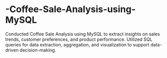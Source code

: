 # -Coffee-Sale-Analysis-using-MySQL
Conducted Coffee Sale Analysis using MySQL to extract insights on sales trends, customer preferences, and product performance. Utilized SQL queries for data extraction, aggregation, and visualization to support data-driven decision-making.
